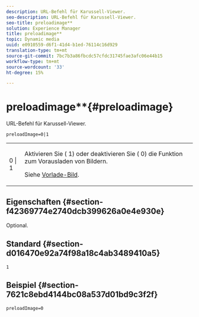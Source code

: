 ```yaml
---
description: URL-Befehl für Karussell-Viewer.
seo-description: URL-Befehl für Karussell-Viewer.
seo-title: preloadimage**
solution: Experience Manager
title: preloadimage**
topic: Dynamic media
uuid: e0910559-d6f1-41d4-b1ed-76114c16d929
translation-type: tm+mt
source-git-commit: 7bc7b3a86fbcdc57cfdc31745fae3afc06e44b15
workflow-type: tm+mt
source-wordcount: '33'
ht-degree: 15%

---
```



# preloadimage**{#preloadimage}

URL-Befehl für Karussell-Viewer.

`preloadImage=0|1`

<table id="table_C616483932C2482CA9794DDD7313FD7C"> 
 <tbody> 
  <tr> 
   <td colname="col1"> <p> <span class="codeph"> 0 | 1</span> </p> </td> 
   <td colname="col2"> <p> Aktivieren Sie (<span class="codeph"> 1</span>) oder deaktivieren Sie (<span class="codeph"> 0</span>) die Funktion zum Vorausladen von Bildern. </p> <p>Siehe <a href="../../../c-html5-aem-asset-viewers/c-html5-aem-carousel/c-html5-aem-carousel-preload-image.md" format="dita" scope="local"> Vorlade-Bild</a>. </p> </td> 
  </tr> 
 </tbody> 
</table>

## Eigenschaften {#section-f42369774e2740dcb399626a0e4e930e}

Optional.

## Standard {#section-d016470e92a74f98a18c4ab3489410a5}

`1`

## Beispiel {#section-7621c8ebd4144bc08a537d01bd9c3f2f}

```
preloadImage=0
```

